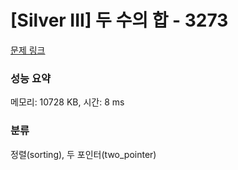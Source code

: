 # [Silver III] 두 수의 합 - 3273 

[문제 링크](https://www.acmicpc.net/problem/3273) 

### 성능 요약

메모리: 10728 KB, 시간: 8 ms

### 분류

정렬(sorting), 두 포인터(two_pointer)

